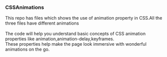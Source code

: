 ### CSSAnimations
This repo has  files which shows the use of animation property in CSS.All the three files have different animations 
<br>
<br>
The code will help you understand basic concepts of CSS animation properties like animation,animation-delay,keyframes.
<br>
These properties help make the page look immersive with wonderful animations on the go.

